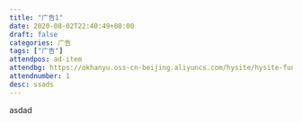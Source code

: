 ```yaml
---
title: "广告1"
date: 2020-08-02T22:40:49+08:00
draft: false
categories: 广告
tags: ["广告"]
attendpos: ad-item
attendbg: https://okhanyu.oss-cn-beijing.aliyuncs.com/hysite/hysite-fun/artice/image/test/1.jpg
attendnumber: 1
desc: ssads
---
```


asdad